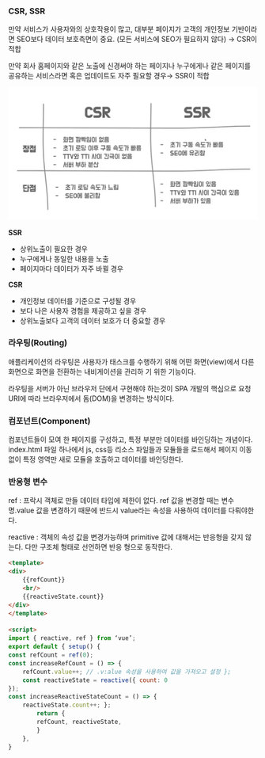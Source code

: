 ### CSR, SSR

만약 서비스가 사용자와의 상호작용이 많고, 대부분 페이지가 고객의 개인정보 기반이라면 SEO보다 데이터 보호측면이 중요. (모든 서비스에 SEO가 필요하지 않다) → CSR이 적합

만약 회사 홈페이지와 같은 노출에 신경써야 하는 페이지나 누구에게나 같은 페이지를 공유하는 서비스라면 혹은 업데이트도 자주 필요할 경우→ SSR이 적합

![67.png](img/67.png)

**SSR**

-   상위노출이 필요한 경우
-   누구에게나 동일한 내용을 노출
-   페이지마다 데이터가 자주 바뀔 경우

**CSR**

-   개인정보 데이터를 기준으로 구성될 경우
-   보다 나은 사용자 경험을 제공하고 싶을 경우
-   상위노출보다 고객의 데이터 보호가 더 중요할 경우

### 라우팅(Routing)

애플리케이션의 라우팅은 사용자가 태스크를 수행하기 위해 어떤 화면(view)에서 다른 화면으로 화면을 전환하는 내비게이션을 관리하 기 위한 기능이다.

라우팅을 서버가 아닌 브라우저 단에서 구현해야 하는것이 SPA 개발의 핵심으로 요청 URI에 따라 브라우저에서 돔(DOM)을 변경하는 방식이다.

### 컴포넌트(Component)

컴포넌트들이 모여 한 페이지를 구성하고, 특정 부분만 데이터를 바인딩하는 개념이다. index.html 파일 하나에서 js, css등 리소스 파일들과 모듈들을 로드해서 페이지 이동 없이 특정 영역만 새로 모듈을 호출하고 데이터를 바인딩한다.

### 반응형 변수

ref : 프락시 객체로 만들 데이터 타입에 제한이 없다. ref 값을 변경할 때는 변수명.value 값을 변경하기 때문에 반드시 value라는 속성을 사용하여 데이터를 다뤄야한다.

reactive : 객체의 속성 값을 변경가능하며 primitive 값에 대해서는 반응형을 갖지 않는다. 다만 구조체 형태로 선언하면 반응 형으로 동작한다.

```html
<template>
<div>
	{{refCount}}
	<br/>
	{{reactiveState.count}}
</div>
</template>

<script>
import { reactive, ref } from ‘vue’;
export default { setup() {
const refCount = ref(0);
const increaseRefCount = () => {
	refCount.value++; // .v:alue 속성을 사용하여 값을 가져오고 설정 };
	const reactiveState = reactive({ count: 0
});
const increaseReactiveStateCount = () => {
	reactiveState.count++; };
		return {
		refCount, reactiveState,
		}
	},
}
```

### <script setup>

SFC(Single-File Components) 내에서 Composition API를 사용하기 위한 컴파일 타임 구문 설탕(compile-time syntactic sugar)

```html
<script setup>
	// 컴파일 될 때 Setup() 함수에 들어가는 내용이 된다..
</script>
- 변수 선언, 함수 정의,import 처리 등 모두 템플릿 영역에서 사용되도록 자동
바인딩 된다.
<script setup>
	const msg = "Hello!";
	function log() {
		console.log(msg);
	}
</script>

<template>
	<button @click="log">{{ msg }}</button>
</template>

<script setup>
	import { capitalize } from "./helpers";
</script>

<template>
	<div>{{ capitalize('hello') }}</div>
</template>

- 반응성 변수들을 사용해야 템플릿과 바인딩 된다.
<script setup>
	import { ref } from 'vue'const count = ref(0)
</script>

<template>
	<button @click="count++">{{ count }}</button>
</template>

- import 된 컴포넌트도 컴포넌트 등록을 하지 않아도 템플릿에서 태그로 사용
가능하다.
<script setup>
	import MyComponent from "./MyComponent.vue";
</script>

<template>
	<MyComponent />
</template>

- defineProps() & defineEmits() 을 사용해서 부모 컴포넌트와 데이터를 송수신 할
수 있다.
<script setup>
	const props = defineProps({
		foo: String,
	});

	const emit = defineEmits(["change", "delete"]);
	// setup code
</script>
```

### Vue3 의 컴포넌트간의 통신 방법

(1) props

(2) emit

(3) v-model

(4) refs

(5) provide/inject

(6) eventBus

(7) vuex/pinia

### Vue3.0 의 Emit 구현 방법

emit는 컴포넌트에서 발생한 이벤트를 상위 부모에게 전달하는 키워드이다.
script 코 드에서 이벤트를 발생하는 방법과 template 코드에서 이벤트를 발생시키는 2가지 방법이 있다.

**emit 예제(1)**

```html
<template>
	<h2>Child Component</h2>
	<button @click="onClicked">Emit from script</button>
	<button @click="$emit('event2'2)">Emit from template</button>
</template>

<script>
	export default {
		emits: ["event1", "event2"],
		setup(props, context) {
			const { emit } = context;
			const onClicked = () => {
				emit("event1", 10);
			};

			return {
				onClicked,
			};
		},
	};
</script>
```

**emit 예제(2) : getCurrentInstance 사용**

emit는 getCurrentInstance()를 이용해서도 획득할 수 있다. 기존에는 useContext를 이용해서 획 득할 수 있었는데, Vue 3.2.0 버전부터 useContext는 deprecated 되었다.

```html
<script>
	import { getCurrentInstance } from "vue";

	export default {
		emits: ["event1", "event2"],
		setup() {
			const { emit } = getCurrentInstance();
			const onClicked = () => {
				emit("event1", 10);
			};
			return { onClicked };
		},
	};
</script>
```

**emit 예제(3) : <script setup> 내에서 사용하는 방법**

```html
<script setup>
	import { defineEmits } from "vue";

	const emit = defineEmits(["커스텀이벤트명"]);
	const toggleDrawer = () => {
		emit("커스텀이벤트명");
	};
</script>
```
